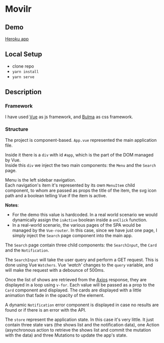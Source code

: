 # Movilr

## Demo

[Heroku app](https://movilr.herokuapp.com/)

## Local Setup

- clone repo
- `yarn install`
- `yarn serve`


## Description

### Framework

I have used [Vue](https://vuejs.org/) as js framework, and [Bulma](https://bulma.io/) as css framework.

### Structure

The project is component-based.
`App.vue` represented the main application file.

Inside it there is a `div` with id `#app`, which is the part of the DOM managed by Vue. <br/>
Inside this `div` we inject the two main components: the `Menu` and the `Search` page.

Menu is the left sidebar navigation. <br/>
Each navigation's item it's represented by its own `MenuItem` child component, to whom are passed as props the title of the item, the svg icon path and a boolean telling Vue if the item is active.

**Notes**: 
- For the demo this value is hardcoded. In a real world scenario we would dynamically assign the `isActive` boolean inside a `onClick` function.
- In a real-world scenario, the various pages of the SPA would be managed by the `Vue-router`. In this case, since we have just one page, I simply inject the `Search` page component into the main app.

The `Search` page contain three child components: the `SearchInput`, the `Card` and the `Notification`.

The `SearchInput` will take the user query and perform a GET request.
This is done using Vue `Watchers`. Vue _'watch'_ changes to the `query` variable, and will make the request with a debounce of 500ms.

Once the list of shows are retrieved from the [Axios](https://github.com/axios/axios) response, they are displayed in a loop using `v-for`. Each value will be passed as a prop to the `Card` component and displayed.
The cards are displayed with a little animation that fade in the opacity of the element.

A dynamic `Notification` error component is displayed in case no results are found or if there is an error with the API.

The `store` represent the application state. In this case it's very little. It just contain three state vars (the shows list and the notification data), one Action (asynchronous action to retrieve the shows list and commit the mutation with the data) and three Mutations to update the app's state.


